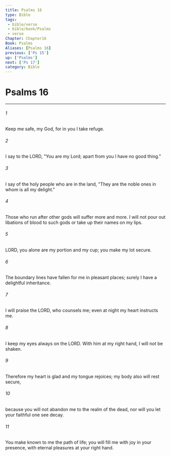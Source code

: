 ```yaml
---
title: Psalms 16
type: Bible
tags:
 - bible/verse
 - bible/book/Psalms
 - verse
Chapter: Chapter16
Book: Psalms
Aliases: [Psalms 16]
previous: ['Ps 15']
up: ['Psalms']
next: ['Ps 17']
category: Bible
---
```

# Psalms 16

***


###### 1 
Keep me safe, my God, for in you I take refuge. 

###### 2 
I say to the LORD, "You are my Lord; apart from you I have no good thing." 

###### 3 
I say of the holy people who are in the land, "They are the noble ones in whom is all my delight." 

###### 4 
Those who run after other gods will suffer more and more. I will not pour out libations of blood to such gods or take up their names on my lips. 

###### 5 
LORD, you alone are my portion and my cup; you make my lot secure. 

###### 6 
The boundary lines have fallen for me in pleasant places; surely I have a delightful inheritance. 

###### 7 
I will praise the LORD, who counsels me; even at night my heart instructs me. 

###### 8 
I keep my eyes always on the LORD. With him at my right hand, I will not be shaken. 

###### 9 
Therefore my heart is glad and my tongue rejoices; my body also will rest secure, 

###### 10 
because you will not abandon me to the realm of the dead, nor will you let your faithful one see decay. 

###### 11 
You make known to me the path of life; you will fill me with joy in your presence, with eternal pleasures at your right hand. 
